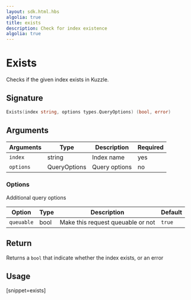 ```yaml
---
layout: sdk.html.hbs
algolia: true
title: exists
description: Check for index existence
algolia: true
---
```


# Exists

Checks if the given index exists in Kuzzle.

## Signature

```go
Exists(index string, options types.QueryOptions) (bool, error)
```

## Arguments

| Arguments | Type         | Description                           | Required |
| --------- | ------------ | ------------------------------------- | -------- |
| `index`   | string       | Index name                            | yes      |
| `options` | QueryOptions | Query options | no       |

### **Options**

Additional query options

| Option     | Type    | Description                       | Default |
| ---------- | ------- | --------------------------------- | ------- |
| `queuable` | bool | Make this request queuable or not | `true`  |

## Return

Returns a `bool` that indicate whether the index exists, or an error

## Usage

[snippet=exists]
